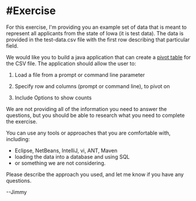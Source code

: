 #Exercise
==========

For this exercise, I'm providing you an example set of data that is meant to
represent all applicants from the state of Iowa (it is test data).  The data
is provided in the test-data.csv file with the first row describing that particular field.

We would like you to build a java application that can create a [pivot table](http://en.wikipedia.org/wiki/Pivot_table) for the CSV file. The application should allow the user to:

1. Load a file from a prompt or command line parameter

1. Specify row and columns (prompt or command line), to pivot on

1. Include Options to show counts

We are not providing all of the information you need to answer the questions, but you should be able to research what you need to complete the exercise.

You can use any tools or approaches that you are comfortable with, including:
- Eclipse, NetBeans, IntelliJ, vi, ANT, Maven
- loading the data into a database and using SQL
- or something we are not considering.

Please describe the approach you used, and let me know if you have any questions.

--Jimmy
